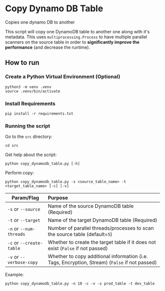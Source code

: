 # Copy Dynamo DB Table
Copies one dynamo DB to another

This script will copy one DynamoDB table to another one along with it's metadata.
This uses `multiprocessing.Process` to have multiple parallel scanners on the source table in order to
**significantly improve the performance** (and decrease the runtime).

## How to run

### Create a Python Virtual Environment (Optional)

```shell script
python3 -m venv .venv
source .venv/bin/activate
```

### Install Requirements

```shell script
pip install -r requirements.txt
```

### Running the script

Go to the `src` directory:
```shell script
cd src
```

Get help about the script:
```shell script
python copy_dynamodb_table.py [-h]
```

Perform copy:
```shell script
python copy_dynamodb_table.py -s <source_table_name> -t <target_table_name> [-c] [-v]
```

**Param/Flag** | **Purpose** |
| ------------- |:-------------|
| `-s` or `--source` | Name of the source DynamoDB table (Required) |
| `-t` or `--target` | Name of the target DynamoDB table (Required) |
| `-n` or `--num-threads` | Number of parallel threads/processes to scan the source table (default=`5`) |
| `-c` or `--create-table` | Whether to create the target table if it does not exist (`False` if not passed) |
| `-v` or `--verbose-copy` | Whether to copy additional information (i.e. Tags, Encryption, Stream) (`False` if not passed) |

Example:

```shell script
python copy_dynamodb_table.py -n 10 -c -v -s prod_table -t dev_table
```
